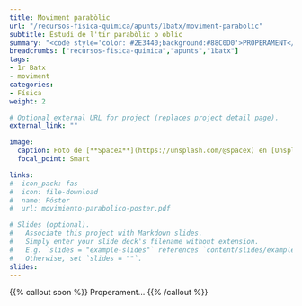 ```yaml
---
title: Moviment parabòlic
url: "/recursos-fisica-quimica/apunts/1batx/moviment-parabolic"
subtitle: Estudi de l'tir parabòlic o oblic
summary: "<code style='color: #2E3440;background:#88C0D0'>PROPERAMENT</code> <br> Estudi de l'tir parabòlic o oblic."
breadcrumbs: ["recursos-fisica-quimica","apunts","1batx"]
tags:
- 1r Batx
- moviment
categories:
- Física
weight: 2

# Optional external URL for project (replaces project detail page).
external_link: ""

image:
  caption: Foto de [**SpaceX**](https://unsplash.com/@spacex) en [Unsplash](https://unsplash.com)
  focal_point: Smart

links:
#- icon_pack: fas
#  icon: file-download
#  name: Póster
#  url: movimiento-parabolico-poster.pdf

# Slides (optional).
#   Associate this project with Markdown slides.
#   Simply enter your slide deck's filename without extension.
#   E.g. `slides = "example-slides"` references `content/slides/example-slides.md`.
#   Otherwise, set `slides = ""`.
slides: 
---
```


{{% callout soon %}}
Properament...
{{% /callout %}}